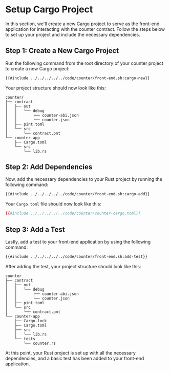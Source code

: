 # Setup Cargo Project

In this section, we'll create a new Cargo project to serve as the front-end application for interacting with the counter contract. Follow the steps below to set up your project and include the necessary dependencies.

## Step 1: Create a New Cargo Project

Run the following command from the root directory of your counter project to create a new Cargo project:

```bash
{{#include ../../../../../code/counter/front-end.sh:cargo-new}}
```

Your project structure should now look like this:

```
counter/
├── contract
│   ├── out
│   │   └── debug
│   │       ├── counter-abi.json
│   │       └── counter.json
│   ├── pint.toml
│   └── src
│       └── contract.pnt
└── counter-app
    ├── Cargo.toml
    └── src
        └── lib.rs
```

## Step 2: Add Dependencies

Now, add the necessary dependencies to your Rust project by running the following command:

```bash
{{#include ../../../../../code/counter/front-end.sh:cargo-add}}
```

Your `Cargo.toml` file should now look like this:

```toml
{{#include ../../../../../code/counter/counter-cargo.toml}}
```

## Step 3: Add a Test

Lastly, add a test to your front-end application by using the following command:

```bash
{{#include ../../../../../code/counter/front-end.sh:add-test}}
```

After adding the test, your project structure should look like this:

```
counter
├── contract
│   ├── out
│   │   └── debug
│   │       ├── counter-abi.json
│   │       └── counter.json
│   ├── pint.toml
│   └── src
│       └── contract.pnt
└── counter-app
    ├── Cargo.lock
    ├── Cargo.toml
    ├── src
    │   └── lib.rs
    └── tests
        └── counter.rs
```

At this point, your Rust project is set up with all the necessary dependencies, and a basic test has been added to your front-end application.
